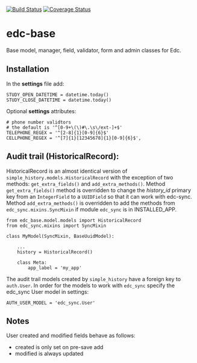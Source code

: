 [![Build Status](https://travis-ci.org/botswana-harvard/edc-base.svg?branch=develop)](https://travis-ci.org/botswana-harvard/edc-base)
[![Coverage Status](https://coveralls.io/repos/botswana-harvard/edc-base/badge.svg?branch=develop&service=github)](https://coveralls.io/github/botswana-harvard/edc-base?branch=develop)
# edc-base

Base model, manager, field, validator, form and admin classes for Edc. 


Installation
------------

In the __settings__ file add:

	STUDY_OPEN_DATETIME = datetime.today()
	STUDY_CLOSE_DATETIME = datetime.today()

Optional __settings__ attributes:

	# phone number validtors
	# the default is '^[0-9+\(\)#\.\s\/ext-]+$'
	TELEPHONE_REGEX = '^[2-8]{1}[0-9]{6}$'
	CELLPHONE_REGEX = '^[7]{1}[12345678]{1}[0-9]{6}$',
	

Audit trail (HistoricalRecord):
-------------------------------

HistoricalRecord is an almost identical version of `simple_history.models.HistoricalRecord`
with the exception of two methods:  `get_extra_fields()` and `add_extra_methods()`. Method 
`get_extra_fields()` method is overridden to change the *history_id* primary key from an 
`IntegerField` to a `UUIDField` so that it can work with edc-sync. Method `add_extra_methods()`
is overridden to add the methods from `edc_sync.mixins.SyncMixin` if module `edc_sync` is 
in INSTALLED_APP.


	from edc_base.model.models import HistoricalRecord
	from edc_sync.mixins import SyncMixin
	
	class MyModel(SyncMixin, BaseUuidModel):
		
		...
		history = HistoricalRecord()
		
		class Meta:
			app_label = 'my_app' 	

The audit trail models created by `simple_history` have a foreign key to `auth.User`.
In order for the models to work with `edc_sync` specify the edc_sync User model in settings:
	
	AUTH_USER_MODEL = 'edc_sync.User' 


Notes
-----

User created and modified fields behave as follows:
* created is only set on pre-save add
* modified is always updated
